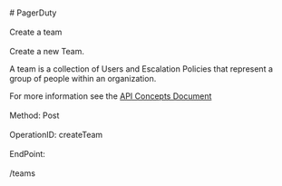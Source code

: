 <br>#     PagerDuty</br>
<br>Create a team</br>
<br>Create a new Team.

A team is a collection of Users and Escalation Policies that represent a group of people within an organization.

For more information see the [API Concepts Document](../../docs/CONCEPTS.md#teams)
</br>
<br>Method: Post</br>
<br>OperationID: createTeam</br>
<br>EndPoint:</br>
<br>/teams</br>
